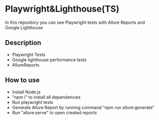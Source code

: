 # Playwright&Lighthouse(TS)

In this repository you can see Playwright tests with Allure Reports and Google Lighthouse



## Description

- Playwright Tests
- Google lighthouse performance tests
- AllureReports


## How to use

* Install Node.js
* "npm i" to install all dependencies 
* Run playwright tests
* Generate Allure Report by running command "npm run allure:generate"
* Run "allure:serve" to open created reports
